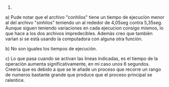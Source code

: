 1)

a)
Pude notar que el archivo "conhilos" tiene un tiempo de ejecuciòn menor al del archivo "sinhilos" teniendo un al rededor de 4,05seg contra 5,35seg. Aunque siguen teniendo variaciones en cada ejecucion consigo mismos, lo que hace a los dos archivos impredecibles. Ademàs creo que tambièn varìan si se està usando la computadora con alguna otra funciòn.

b)
No son iguales los tiempos de ejecuciòn.

c)
Lo que pasa cuando se activan las lineas indicadas, es el tiempo de la operaciòn aumenta significativamente, en mi caso unos 6 segundos. Creerìa que es debido a que se le añade un proceso que recorre un rango de numeros bastante grande que produce que el proceso principal se ralentice.
